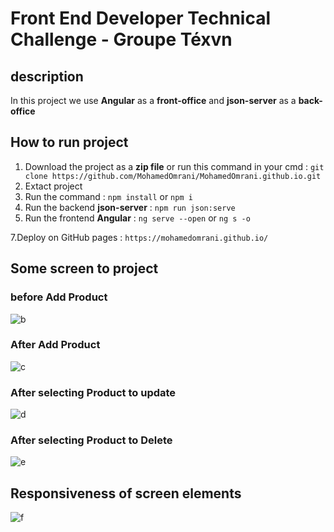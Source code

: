 #  Front End Developer Technical Challenge - Groupe Téxvn
## description
In this project we use **Angular** as a **front-office** and **json-server** as a **back-office**        
## How to run project 
1. Download the project as a **zip file**  or run this command in your cmd : `git clone https://github.com/MohamedOmrani/MohamedOmrani.github.io.git` 
2. Extact project 
3. Run the command : `npm install` or `npm i`
4. Run the backend **json-server** : `npm run json:serve` 
5. Run the frontend **Angular** : `ng serve --open` or `ng s -o`

7.Deploy on GitHub pages : `https://mohamedomrani.github.io/`
## Some screen to project 
### before Add Product 
![b](https://user-images.githubusercontent.com/69158314/130079077-09d73862-aef4-4434-940c-b8ce2f397924.png)
### After Add Product 
![c](https://user-images.githubusercontent.com/69158314/130079099-e14fbeab-de87-415f-b7f5-edf594a225e8.png)
### After selecting Product to update 
![d](https://user-images.githubusercontent.com/69158314/130079148-bdd72e02-c2a7-41c8-ac54-ea9f718b3f98.png)
### After selecting Product to Delete 
![e](https://user-images.githubusercontent.com/69158314/130079319-f1cd3810-7f6b-43e2-a03f-aa1800cfc0ae.png)
## Responsiveness of screen elements
![f](https://user-images.githubusercontent.com/69158314/130082149-d4467733-b2be-4469-b9e4-a67fdbce2b69.png)




